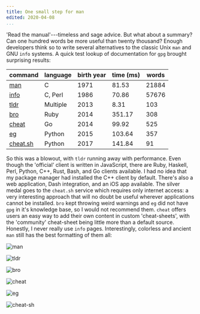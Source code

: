 ```yaml
---
title: One small step for man
edited: 2020-04-08
...
```


'Read the manual'---timeless and sage advice. But what about a summary?  Can
one hundred words be more useful than twenty thousand? Enough developers think
so to write several alternatives to the classic Unix `man` and GNU `info`
systems. A quick test lookup of documentation for `gpg` brought surprising
results:

| command                                             | language | birth year | time (ms) | words |
| --------------------------------------------------- | -------- | -----------| ----------| ----- |
| [man](https://www.unix.com/man-page-repository.php) | C        | 1971       | 81.53     | 21884 |
| [info](https://www.gnu.org/s/texinfo)               | C, Perl  | 1986       | 70.86     | 57676 |
| [tldr](https://tldr.sh)                             | Multiple | 2013       | 8.31      | 103   |
| [bro](http://bropages.org)                          | Ruby     | 2014       | 351.17    | 308   |
| [cheat](https://github.com/cheat/cheat)             | Go       | 2014       | 99.92     | 525   |
| [eg](https://github.com/srsudar/eg)                 | Python   | 2015       | 103.64    | 357   |
| [cheat.sh](https://cheat.sh)                        | Python   | 2017       | 141.84    | 91    |

So this was a blowout, with `tldr` running away with performance.  Even though
the 'official' client is written in JavaScript, there are Ruby, Haskell, Perl,
Python, C++, Rust, Bash, and Go clients available. I had no idea that my
package manager had installed the C++ client by default. There's also a web
application, Dash integration, and an iOS app available. The silver medal goes
to the `cheat.sh` service which requires only internet access: a very
interesting approach that will no doubt be useful wherever applications cannot
be installed. `bro` kept throwing weird warnings and `eg` did not have `gpg` in
it's knowledge base, so I would not recommend them.  `cheat` offers users an
easy way to add their own content in custom 'cheat-sheets', with the 'community'
cheat-sheet being little more than a default source. Honestly, I never really
use `info` pages. Interestingly, colorless and ancient `man` still has the best
formatting of them all:


![man](man.jpg "man")

![tldr](tldr.jpg "tldr")

![bro](bro.jpg "bro")

![cheat](cheat.jpg "cheat")

![eg](eg.jpg "eg")

![cheat-sh](cheat-sh.jpg "cheat-sh")

